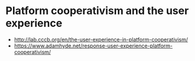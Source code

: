 # Platform cooperativism and the user experience

- http://lab.cccb.org/en/the-user-experience-in-platform-cooperativism/
- https://www.adamhyde.net/response-user-experience-platform-cooperativism/
